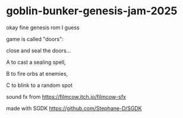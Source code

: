 # goblin-bunker-genesis-jam-2025
okay fine genesis rom I guess

game is called "doors":

close and seal the doors...

A to cast a sealing spell,

B to fire orbs at enemies,

C to blink to a random spot

sound fx from https://filmcow.itch.io/filmcow-sfx

made with SGDK https://github.com/Stephane-D/SGDK
